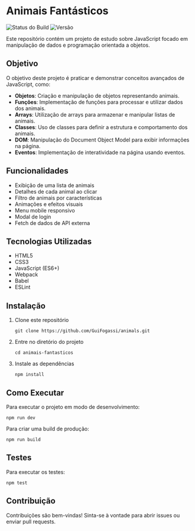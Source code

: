 # Animais Fantásticos

![Status do Build](https://img.shields.io/badge/build-passing-brightgreen)
![Versão](https://img.shields.io/badge/versão-1.0.0-blue)

Este repositório contém um projeto de estudo sobre JavaScript focado em manipulação de dados e programação orientada a objetos.

## Objetivo

O objetivo deste projeto é praticar e demonstrar conceitos avançados de JavaScript, como:

- **Objetos**: Criação e manipulação de objetos representando animais.
- **Funções**: Implementação de funções para processar e utilizar dados dos animais.
- **Arrays**: Utilização de arrays para armazenar e manipular listas de animais.
- **Classes**: Uso de classes para definir a estrutura e comportamento dos animais.
- **DOM**: Manipulação do Document Object Model para exibir informações na página.
- **Eventos**: Implementação de interatividade na página usando eventos.

## Funcionalidades

- Exibição de uma lista de animais
- Detalhes de cada animal ao clicar
- Filtro de animais por características
- Animações e efeitos visuais
- Menu mobile responsivo
- Modal de login
- Fetch de dados de API externa

## Tecnologias Utilizadas

- HTML5
- CSS3
- JavaScript (ES6+)
- Webpack
- Babel
- ESLint

## Instalação

1. Clone este repositório
   ```
   git clone https://github.com/GuiFogassi/animals.git
   ```
2. Entre no diretório do projeto
   ```
   cd animais-fantasticos
   ```
3. Instale as dependências
   ```
   npm install
   ```

## Como Executar

Para executar o projeto em modo de desenvolvimento:

```
npm run dev
```

Para criar uma build de produção:

```
npm run build
```

## Testes

Para executar os testes:

```
npm test
```

## Contribuição

Contribuições são bem-vindas! Sinta-se à vontade para abrir issues ou enviar pull requests.

